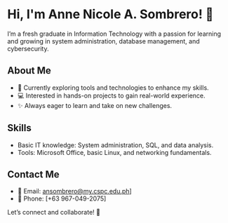 # Hi, I'm Anne Nicole A. Sombrero! 👋  

I’m a fresh graduate in Information Technology with a passion for learning and growing in system administration, database management, and cybersecurity.  

## About Me  
- 🌱 Currently exploring tools and technologies to enhance my skills.  
- 💻 Interested in hands-on projects to gain real-world experience.  
- ✨ Always eager to learn and take on new challenges.  

## Skills  
- Basic IT knowledge: System administration, SQL, and data analysis.  
- Tools: Microsoft Office, basic Linux, and networking fundamentals.  

## Contact Me  
- 📧 Email: [ansombrero@my.cspc.edu.ph](mailto:ansombrero@my.cspc.edu.ph)] 
- 📱 Phone: [+63 967-049-2075]

Let’s connect and collaborate! 🚀  
